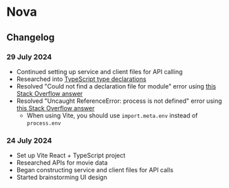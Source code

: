 # Nova

## Changelog

### 29 July 2024

- Continued setting up service and client files for API calling
- Researched into [TypeScript type declarations](https://www.typescriptlang.org/docs/handbook/declaration-files/introduction.html)
- Resolved "Could not find a declaration file for module" error using [this Stack Overflow answer](https://stackoverflow.com/a/76677938/19579561)
- Resolved "Uncaught ReferenceError: process is not defined" error using [this Stack Overflow answer](https://stackoverflow.com/a/76047526/19579561)
  - When using Vite, you should use `import.meta.env` instead of `process.env`

### 24 July 2024

- Set up Vite React + TypeScript project
- Researched APIs for movie data
- Began constructing service and client files for API calls
- Started brainstorming UI design
